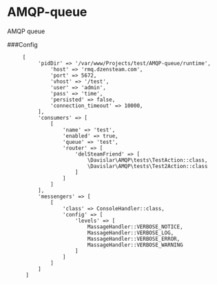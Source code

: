 # AMQP-queue
AMQP queue


###Config

         [
              'pidDir' => '/var/www/Projects/test/AMQP-queue/runtime',
                  'host' => 'rmq.dzensteam.com',
                  'port' => 5672,
                  'vhost' => '/test',
                  'user' => 'admin',
                  'pass' => 'time',
                  'persisted' => false,
                  'connection_timeout' => 10000,
              ],
              'consumers' => [
                  [
                      'name' => 'test',
                      'enabled' => true,
                      'queue' => 'test',
                      'router' => [
                          'delSteamFriend' => [
                              \Davislar\AMQP\tests\TestAction::class,
                              \Davislar\AMQP\tests\Test2Action::class
                          ]
                      ]
                  ]
              ],
              'messengers' => [
                  [
                      'class' => ConsoleHandler::class,
                      'config' => [
                          'levels' => [
                              MassageHandler::VERBOSE_NOTICE,
                              MassageHandler::VERBOSE_LOG,
                              MassageHandler::VERBOSE_ERROR,
                              MassageHandler::VERBOSE_WARNING
                          ]
                      ]
                  ]
              ]
          ]